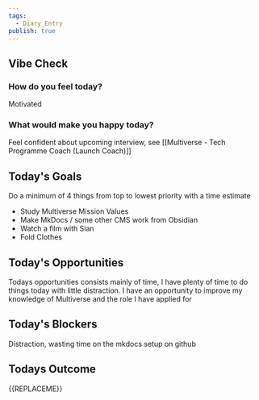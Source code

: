 ```yaml
---
tags:
  - Diary_Entry
publish: true
---
```


## Vibe Check
### How do you feel today?
Motivated
### What would make you happy today?
Feel confident about upcoming interview, see [[Multiverse - Tech Programme Coach (Launch Coach)]]
## Today's Goals

Do a minimum of 4 things from top to lowest priority with a time estimate

- Study Multiverse Mission Values
- Make MkDocs / some other CMS work from Obsidian
- Watch a film with Sian
- Fold Clothes
## Today's Opportunities

Todays opportunities consists mainly of time, I have plenty of time to do things today with little distraction.
I have an opportunity to improve my knowledge of Multiverse and the role I have applied for 
## Today's Blockers

Distraction, wasting time on the mkdocs setup on github
## Todays Outcome

{{REPLACEME}}